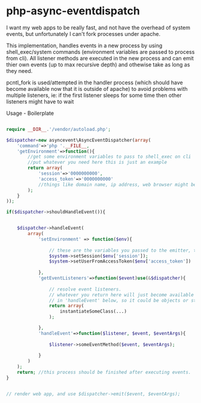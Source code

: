 # php-async-eventdispatch #

I want my web apps to be really fast, and not have the overhead of system events, but unfortunately I can't fork processes under apache.

This implementation, handles events in a new process by using shell_exec/system commands (environment variables are passed to process from cli). All listener methods are executed in the new process and can emit thier own events (up to max recursive depth) and othewise take as long as they need.  

pcntl_fork is used/attempted in the handler process (which should have become available now that it is outside of apache) to avoid problems with multiple listeners, ie: if the first listener sleeps for some time then other listeners might have to wait

Usage - Boilerplate
```php

require __DIR__.'/vendor/autoload.php';

$dispatcher=new asyncevent\AsyncEventDispatcher(array(
	'command'=>'php '.__FILE__, 
	'getEnvironment'=>function(){
		//get some environment variables to pass to shell_exec on cli
		//put whatever you need here this is just an example
		return array(
			'session'=>'0000000000',
			'access_token'=>'0000000000'
			//things like domain name, ip address, web browser might be useful
		);
	}
));

if($dispatcher->shouldHandleEvent()){


	$dispatcher->handleEvent(
		array(
			'setEnvironment' => function($env){
			
				// these are the variables you passed to the emitter, they came back from the command line
				$system->setSession($env['session']);
				$system->setUserFromAccessToken($env['access_token'])
				
			},
			'getEventListeners'=>function($event)use(&$dispatcher){
			
				// resolve event listeners. 
				// whatever you return here will just become available to you 
				// in 'handleEvent' below, so it could be objects or strings, ids...
				return array(
					instantiateSomeClass(...)
				);

			},
			'handleEvent'=>function($listener, $event, $eventArgs){
				
				$listener->someEventMethod($event, $eventArgs);
				
			}
		)
	);
	return; //this process should be finished after executing events.
}


// render web app, and use $dispatcher->emit($event, $eventArgs);

```
